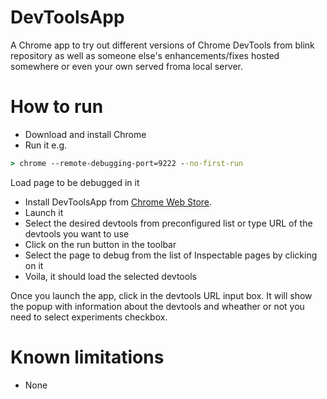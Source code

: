 DevToolsApp
===========

A Chrome app to try out different versions of Chrome DevTools from blink repository as well as someone else's enhancements/fixes hosted somewhere or even your own served froma local server.

How to run
==========

* Download and install Chrome
* Run it e.g.

```bat
> chrome --remote-debugging-port=9222 --no-first-run
```

Load page to be debugged in it

* Install DevToolsApp from [Chrome Web Store](https://chrome.google.com/webstore/detail/dev-tools-app/eichfopopofffkbhjgbabdegakcdmpkm?hl=en-US).
* Launch it
* Select the desired devtools from preconfigured list or type URL of the devtools you want to use
* Click on the run button in the toolbar
* Select the page to debug from the list of Inspectable pages by clicking on it
* Voila, it should load the selected devtools

Once you launch the app, click in the devtools URL input box. It will show the popup with information about the devtools and wheather or not you need to select experiments checkbox.

Known limitations
=================

* None
